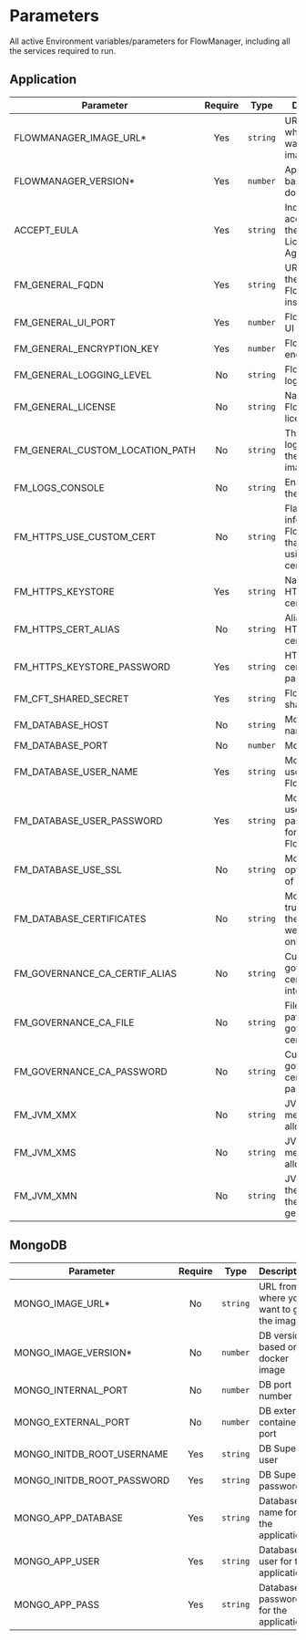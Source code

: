 # Parameters

All active Environment variables/parameters for FlowManager, including all the services required to run.

## Application

|**Parameter**|**Require**|**Type**|**Description**|**Default**|
|-------------|:---------:|:------:|---------------|-----------|
|FLOWMANAGER_IMAGE_URL*|Yes|`string`|URL from where you want to get the image||
|FLOWMANAGER_VERSION*|Yes|`number`|App version based on docker image||
|ACCEPT_EULA|Yes|`string`|Indicates your acceptance of the End User License Agreement|`yes`|
|FM_GENERAL_FQDN|Yes|`string`|URL address of the FlowManager instance||
|FM_GENERAL_UI_PORT|Yes|`number`|FlowManager UI port|`8081`|
|FM_GENERAL_ENCRYPTION_KEY|Yes|`number`|FlowManager's encryption key||
|FM_GENERAL_LOGGING_LEVEL|No|`string`|FlowManager's logging levels|`INFO`|
|FM_GENERAL_LICENSE|No|`string`|Name of the FlowManager license file|`license.xml`|
|FM_GENERAL_CUSTOM_LOCATION_PATH|No|`string`|The location of logs inside of the docker image||
|FM_LOGS_CONSOLE|No|`string`|Enable logs in the console|`yes`|
|FM_HTTPS_USE_CUSTOM_CERT|No|`string`|Flag which informs FlowManager that you are using custom certificates|`true`|
|FM_HTTPS_KEYSTORE|Yes|`string`|Name of the HTTPS certificate||
|FM_HTTPS_CERT_ALIAS|No|`string`|Alias of the HTTPS certificate|`ui`|
|FM_HTTPS_KEYSTORE_PASSWORD|Yes|`string`|HTTPS certificate password||
|FM_CFT_SHARED_SECRET|Yes|`string`|FlowManager's shared secret||
|FM_DATABASE_HOST|No|`string`|MongoDB host name|`mongodb`|
|FM_DATABASE_PORT|No|`number`|MongoDB port|`27017`|
|FM_DATABASE_USER_NAME|Yes|`string`|MongoDB user used for FlowManager||
|FM_DATABASE_USER_PASSWORD|Yes|`string`|MongoDB user's password used for FlowManager||
|FM_DATABASE_USE_SSL|No|`string`| MongoDB option for use of SSL|`false`|
|FM_DATABASE_CERTIFICATES|No|`string`|MongoDB truststore (At the moment we support only jks)||
|FM_GOVERNANCE_CA_CERTIF_ALIAS|No|`string`|Custom governance certificate internal alias||
|FM_GOVERNANCE_CA_FILE|No|`string`|File name and path to custom governance certificate||
|FM_GOVERNANCE_CA_PASSWORD|No|`string`| Custom governance certificate password||
|FM_JVM_XMX|No|`string`|JVM maximum memory allocation pool|`2G`|
|FM_JVM_XMS|No|`string`|JVM maximum memory allocation pool|`512M`|
|FM_JVM_XMN|No|`string`|JVM size of the heap for the young generation|`768M`|

## MongoDB

|**Parameter**|**Require**|**Type**|**Description**|**Default**|
|-------------|:---------:|:------:|---------------|-----------|
|MONGO_IMAGE_URL*|No|`string`|URL from where you want to get the image|`mongo`|
|MONGO_IMAGE_VERSION*|No|`number`|DB version based on docker image|`3.6`|
|MONGO_INTERNAL_PORT|No|`number`|DB port number|`27017`|
|MONGO_EXTERNAL_PORT|No|`number`|DB external container port|`27017`|
|MONGO_INITDB_ROOT_USERNAME|Yes|`string`|DB Super user||
|MONGO_INITDB_ROOT_PASSWORD|Yes|`string`|DB Super password||
|MONGO_APP_DATABASE|Yes|`string`|Database name for the application||
|MONGO_APP_USER|Yes|`string`|Database user for the application||
|MONGO_APP_PASS|Yes|`string`|Database password for the application||
